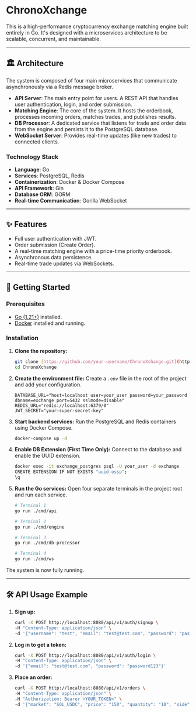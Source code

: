 # ChronoXchange

This is a high-performance cryptocurrency exchange matching engine built entirely in Go. It's designed with a microservices architecture to be scalable, concurrent, and maintainable.

---

## 🏛️ Architecture

The system is composed of four main microservices that communicate asynchronously via a Redis message broker.

* **API Server**: The main entry point for users. A REST API that handles user authentication, login, and order submission.
* **Matching Engine**: The core of the system. It hosts the orderbook, processes incoming orders, matches trades, and publishes results.
* **DB Processor**: A dedicated service that listens for trade and order data from the engine and persists it to the PostgreSQL database.
* **WebSocket Server**: Provides real-time updates (like new trades) to connected clients.

### Technology Stack

* **Language**: Go
* **Services**: PostgreSQL, Redis
* **Containerization**: Docker & Docker Compose
* **API Framework**: Gin
* **Database ORM**: GORM
* **Real-time Communication**: Gorilla WebSocket

---

## ✨ Features

* Full user authentication with JWT.
* Order submission (Create Order).
* A real-time matching engine with a price-time priority orderbook.
* Asynchronous data persistence.
* Real-time trade updates via WebSockets.

---

## 🚀 Getting Started

### Prerequisites

* [Go (1.21+)](https://go.dev/dl/) installed.
* [Docker](https://www.docker.com/products/docker-desktop/) installed and running.

### Installation

1.  **Clone the repository:**
    ```bash
    git clone [https://github.com/your-username/ChronoXchange.git](https://github.com/your-username/ChronoXchange.git)
    cd ChronoXchange
    ```

2.  **Create the environment file:**
    Create a `.env` file in the root of the project and add your configuration.
    ```env
    DATABASE_URL="host=localhost user=your_user password=your_password dbname=exchange port=5432 sslmode=disable"
    REDIS_URL="redis://localhost:6379/0"
    JWT_SECRET="your-super-secret-key"
    ```

3.  **Start backend services:**
    Run the PostgreSQL and Redis containers using Docker Compose.
    ```bash
    docker-compose up -d
    ```

4.  **Enable DB Extension (First Time Only):**
    Connect to the database and enable the UUID extension.
    ```bash
    docker exec -it exchange_postgres psql -U your_user -d exchange
    CREATE EXTENSION IF NOT EXISTS "uuid-ossp";
    \q
    ```

5.  **Run the Go services:**
    Open four separate terminals in the project root and run each service.
    ```bash
    # Terminal 1
    go run ./cmd/api

    # Terminal 2
    go run ./cmd/engine

    # Terminal 3
    go run ./cmd/db-processor

    # Terminal 4
    go run ./cmd/ws
    ```
The system is now fully running.

---

## 🛠️ API Usage Example

1.  **Sign up:**
    ```bash
    curl -X POST http://localhost:8080/api/v1/auth/signup \
    -H "Content-Type: application/json" \
    -d '{"username": "test", "email": "test@test.com", "password": "password123"}'
    ```

2.  **Log in to get a token:**
    ```bash
    curl -X POST http://localhost:8080/api/v1/auth/login \
    -H "Content-Type: application/json" \
    -d '{"email": "test@test.com", "password": "password123"}'
    ```

3.  **Place an order:**
    ```bash
    curl -X POST http://localhost:8080/api/v1/orders \
    -H "Content-Type: application/json" \
    -H "Authorization: Bearer <YOUR_TOKEN>" \
    -d '{"market": "SOL_USDC", "price": "150", "quantity": "10", "side": "buy"}'
    ```
